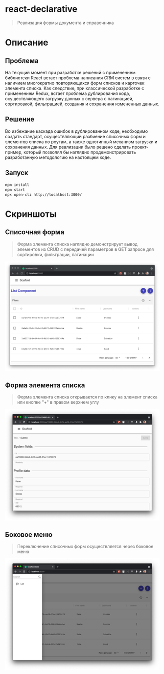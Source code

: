 # react-declarative

> Реализация формы документа и справочника

# Описание

## Проблема

На текущий момент при разработке решений с применением библиотеки React встает проблема написания CRM систем в связи с наличием многократно повторяющихся форм списков и карточек элемента списка. Как следствие, при классической разработке с применением Redux, встает проблема дублирования кода, осуществляющего загрузку данных с сервера с пагинацией, сортировкой, фильтрацией, создания и сохранения измененных данных.

## Решение

Во избежание каскада ошибок в дублированном коде, необходимо создать стандарт, осуществляющий разбиение списочных форм и элементов списка по роутам, а также однотипный механизм загрузки и сохранения данных. Для реализации было решено сделать проект-пример, который позволял бы наглядно продемонстрировать разработанную методологию на настоящем коде.

## Запуск

```
npm install
npm start
npx open-cli http://localhost:3000/
```

# Скриншоты

## Списочная форма

> Форма элемента списка наглядно демонстрирует вывод элементов из CRUD c передачей параметров в GET запросе для сортировки, фильтрации, пагинации

![list](./docs/list.png)

## Форма элемента списка

> Форма элемента списка открывается по клику на элемент списка или кнопке "+" в правом верхнем углу

![one](./docs/one.png)

## Боковое меню

> Переключение списочных форм осуществляется через боковое меню

![scaffold](./docs/scaffold.png)
